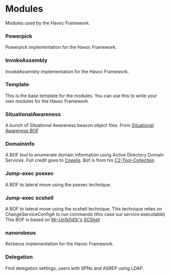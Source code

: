 # Modules
Modules used by the Havoc Framework.

### Powerpick
Powerpick implementation for the Havoc Framework.

### InvokeAssembly
InvokeAssembly implementation for the Havoc Framework.

### Template
This is the base template for the modules. You can use this to write your own modules for the Havoc Framework.

### SituationalAwareness
A bunch of Situational Awareness beacon object files. From [Situational Awareness BOF](https://github.com/trustedsec/CS-Situational-Awareness-BOF)

### Domaininfo
A BOF tool to enumerate domain information using Active Directory Domain Services.
Full credit goes to [Cneelis](https://twitter.com/Cneelis). Bof is from his [C2-Tool-Collection](https://github.com/outflanknl/C2-Tool-Collection)

### Jump-exec psexec
A BOF to lateral move using the psexec technique. 

### Jump-exec scshell
A BOF to lateral move using the scshell technique. 
This technique relies on ChangeServiceConfigA to run commands (this case our service executable)
This BOF is based on [Mr-Un1k0d3r's](https://twitter.com/MrUn1k0d3r) [SCShell](https://github.com/Mr-Un1k0d3r/SCShell/tree/master/CS-BOF)

### nanorobeus
Kerberos implementation for the Havoc Framework.  

### Delegation
Find delegation settings, users with SPNs and ASREP using LDAP.  
